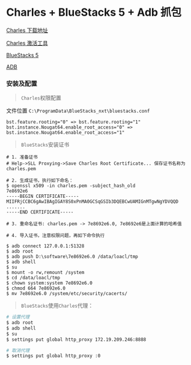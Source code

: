 # Charles + BlueStacks 5 + Adb 抓包

[Charles 下载地址](https://www.charlesproxy.com/download/)

[Charles 激活工具](https://www.zzzmode.com/mytools/charles/)

[BlueStacks 5](https://pan.baidu.com/s/1jFIsJ9L8VLwJhs1aYDxxgw?p=e6qh)

[ADB](https://adbdownload.com/)

### 安装及配置

> `Charles`权限配置

文件位置 `C:\ProgramData\BlueStacks_nxt\bluestacks.conf`

```
bst.feature.rooting="0" => bst.feature.rooting="1"
bst.instance.Nougat64.enable_root_access="0" => bst.instance.Nougat64.enable_root_access="1"
```

> `BlueStacks`安装证书

```shell
# 1. 准备证书
# Help->SLL Proxying->Save Charles Root Certificate... 保存证书名称为 charles.pem

# 2. 生成证书，执行如下命名：
$ openssl x509 -in charles.pem -subject_hash_old
7e8692e6
-----BEGIN CERTIFICATE-----
MIIFRjCCBC6gAwIBAgIGAY8S0xPnMA0GCSqGSIb3DQEBCwUAMIGnMTgwNgYDVQQD
.......
-----END CERTIFICATE-----

# 3. 重命名证书: charles.pem -> 7e8692e6.0, 7e8692e6是上面计算的哈希值

# 4. 导入证书，注意权限问题，再如下命令执行

$ adb connect 127.0.0.1:51328
$ adb root
$ adb push D:\software\7e8692e6.0 /data/loacl/tmp
$ adb shell
$ su
$ mount -o rw,remount /system
$ cd /data/loacl/tmp
$ chown system:system 7e8692e6.0
$ chmod 664 7e8692e6.0
$ mv 7e8692e6.0 /system/etc/security/cacerts/

```

> `BlueStacks`使用`Charles`代理：

```bash
# 设置代理
$ adb root
$ adb shell
$ su
$ settings put global http_proxy 172.19.209.246:8888

# 取消代理
$ settings put global http_proxy :0
```